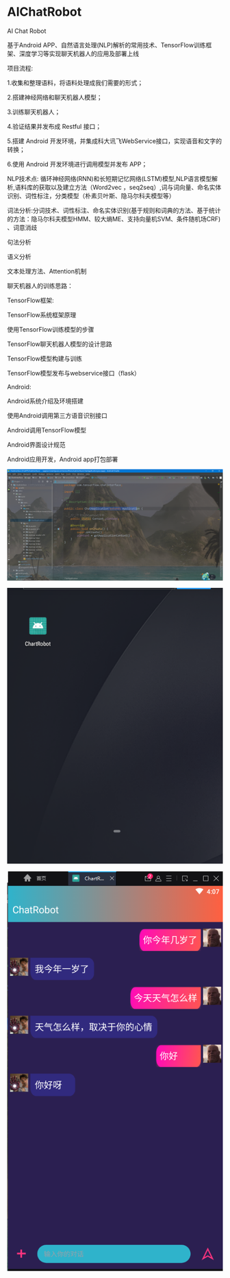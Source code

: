 # AIChatRobot

AI Chat Robot

基于Android APP、自然语言处理(NLP)解析的常用技术、TensorFlow训练框架、深度学习等实现聊天机器人的应用及部署上线

项目流程:

 1.收集和整理语料，将语料处理成我们需要的形式；
 
 2.搭建神经网络和聊天机器人模型；
 
 3.训练聊天机器人；
 
 4.验证结果并发布成 Restful 接口；
 
 5.搭建 Android 开发环境，并集成科大讯飞WebService接口，实现语音和文字的转换；
 
 6.使用 Android 开发环境进行调用模型并发布 APP；
 
 
NLP技术点:
循环神经网络(RNN)和长短期记忆网络(LSTM)模型,NLP语言模型解析,语料库的获取以及建立方法（Word2vec ，seq2seq）,词与词向量、命名实体识别、词性标注，分类模型（朴素贝叶斯、隐马尔科夫模型等）

词法分析:分词技术、词性标注、命名实体识别(基于规则和词典的方法、基于统计的方法：隐马尔科夫模型HMM、较大熵ME、支持向量机SVM、条件随机场CRF) 、词意消歧

句法分析

语义分析


文本处理方法、Attention机制

聊天机器人的训练思路：


TensorFlow框架:

TensorFlow系统框架原理

使用TensorFlow训练模型的步骤

TensorFlow聊天机器人模型的设计思路

TensorFlow模型构建与训练

TensorFlow模型发布与webservice接口（flask）

 

Android:

Android系统介绍及环境搭建

使用Android调用第三方语音识别接口

Android调用TensorFlow模型

Android界面设计规范

Android应用开发，Android app打包部署

![image](https://github.com/29DCH/AIChatRobot/blob/master/img/1.png)

![image](https://github.com/29DCH/AIChatRobot/blob/master/img/2.png)

![image](https://github.com/29DCH/AIChatRobot/blob/master/img/3.png)
